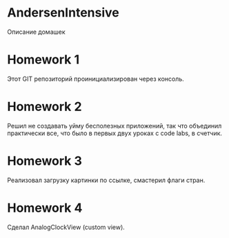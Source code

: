 # AndersenIntensive
Описание домашек
# Homework 1
Этот GIT репозиторий проинициализирован через консоль.
# Homework 2
Решил не создавать уйму бесполезных приложений, так что объединил практически все, что было в первых двух уроках с code labs, в счетчик.
# Homework 3
Реализовал загрузку картинки по ссылке, смастерил флаги стран.
# Homework 4
Сделал AnalogClockView (custom view).
